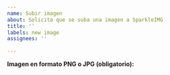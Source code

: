 ```yaml
---
name: Subir imagen
about: Solicita que se suba una imagen a SparkleIMG
title: ''
labels: new image
assignees: ''

---
```


**Imagen en formato PNG o JPG (obligatorio):**
